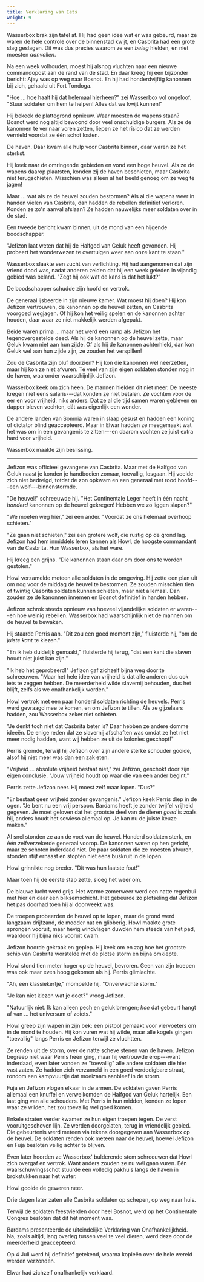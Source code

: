 ```yaml
---
title: Verklaring van Iets
weight: 9
---
```

Wasserbox brak zijn tafel af. Hij had geen idee wat er was gebeurd, maar ze waren de hele controle over de binnenstad kwijt, en Casbrita had een grote slag geslagen. Dit was dus precies waarom ze een _beleg_ hielden, en niet moesten _aanvallen_.

Na een week volhouden, moest hij alsnog vluchten naar een nieuwe commandopost aan de rand van de stad. En daar kreeg hij een bijzonder bericht: Ajay was op weg naar Bosnot. En hij had honderdvijftig kanonnen bij zich, gehaald uit Fort Tondoga.

"Hoe ... hoe haalt hij dat helemaal hierheen?" zei Wasserbox vol ongeloof. "Stuur soldaten om hem te helpen! Alles dat we kwijt kunnen!"

Hij bekeek de plattegrond opnieuw. Waar moesten de wapens staan? Bosnot werd nog altijd bewoond door veel onschuldige burgers. Als ze de kanonnen te ver naar voren zetten, liepen ze het risico dat ze werden vernield voordat ze één schot losten.

De haven. Dáár kwam alle hulp voor Casbrita binnen, daar waren ze het sterkst. 

Hij keek naar de omringende gebieden en vond een hoge heuvel. Als ze de wapens daarop plaatsten, konden zij de haven beschieten, maar Casbrita niet terugschieten. Misschien was alleen al het beeld genoeg om ze weg te jagen!

Maar ... wat als ze de heuvel zouden bestormen? Als al die wapens weer in handen vielen van Casbrita, dan hadden de rebellen definitief verloren. Konden ze zo'n aanval afslaan? Ze hadden nauwelijks meer soldaten over in de stad.

Een tweede bericht kwam binnen, uit de mond van een hijgende boodschapper.

"Jefizon laat weten dat hij de Halfgod van Geluk heeft gevonden. Hij probeert het wonderwezen te overtuigen weer aan onze kant te staan."

Wasserbox slaakte een zucht van verlichting. Hij had aangenomen dat zijn vriend dood was, nadat anderen zeiden dat hij een week geleden in vijandig gebied was beland. "Zegt hij ook wat de kans is dat het lukt?"

De boodschapper schudde zijn hoofd en vertrok.

De generaal ijsbeerde in zijn nieuwe kamer. Wat moest hij doen? Hij kon Jefizon vertrouwen, de kanonnen op de heuvel zetten, en Casbrita voorgoed wegjagen. Of hij kon het veilig spelen en de kanonnen achter houden, daar waar ze niet makkelijk werden afgepakt.

Beide waren prima ... maar het werd een ramp als Jefizon het tegenovergestelde deed. Als hij de kanonnen op de heuvel zette, maar Geluk kwam niet aan hun zijde. Of als hij de kanonnen achterhield, dan kon Geluk wel aan hun zijde zijn, ze zouden het verspillen!

Zou de Casbrita zijn bluf doorzien? Hij kon die kanonnen wel neerzetten, maar hij kon ze niet afvuren. Té veel van zijn eigen soldaten stonden nog in de haven, waaronder waarschijnlijk Jefizon.

Wasserbox keek om zich heen. De mannen hielden dit niet meer. De meeste kregen niet eens salaris---dat konden ze niet betalen. Ze vochten voor de eer en voor vrijheid, niks anders. Dat ze al die tijd samen waren gebleven en dapper bleven vechten, dát was eigenlijk een wonder.

De andere landen van Somnia waren in slaap gesust en hadden een koning of dictator blind geaccepteerd. Maar in Elwar hadden ze meegemaakt wat het was om in een gevangenis te zitten---en daarom vochten ze juist extra hard voor vrijheid.

Wasserbox maakte zijn beslissing.

___

Jefizon was officieel gevangene van Casbrita. Maar met de Halfgod van Geluk naast je konden je handboeien zomaar, toevallig, losgaan. Hij voelde zich niet bedreigd, totdat de zon opkwam en een generaal met rood hoofd---een wolf---binnenstormde.

"De heuvel!" schreeuwde hij. "Het Continentale Leger heeft in één nacht _honderd_ kanonnen op de heuvel gekregen! Hebben we zo liggen slapen?"

"We moeten weg hier," zei een ander. "Voordat ze ons helemaal overhoop schieten."

"Ze gaan niet schieten," zei een grotere wolf, die rustig op de grond lag. Jefizon had hem inmiddels leren kennen als Howl, de hoogste commandant van de Casbrita. Hun Wasserbox, als het ware. 

Hij kreeg een grijns. "Die kanonnen staan daar om door ons te worden gestolen."

Howl verzamelde meteen alle soldaten in de omgeving. Hij zette een plan uit om nog voor de middag de heuvel te bestormen. Ze zouden misschien tien of twintig Casbrita soldaten kunnen schieten, maar niet allemaal. Dan zouden ze de kanonnen innemen en Bosnot definitief in handen hebben.

Jefizon schrok steeds opnieuw van hoeveel vijandelijke soldaten er waren---en hoe weinig rebellen. Wasserbox had waarschijnlijk niet de mannen om de heuvel te bewaken. 

Hij staarde Perris aan. "Dit zou een goed moment zijn," fluisterde hij, "om de _juiste kant_ te kiezen."

"En ik heb duidelijk gemaakt," fluisterde hij terug, "dat een kant die slaven houdt niet juist kan zijn."

"Ik heb het geprobeerd!" Jefizon gaf zichzelf bijna weg door te schreeuwen. "Maar het hele idee van vrijheid is dat alle anderen dus ook iets te zeggen hebben. De meerderheid wilde slavernij behouden, dus het blijft, zelfs als we onafhankelijk worden."

Howl vertrok met een paar honderd soldaten richting de heuvels. Perris werd gevraagd mee te komen, en om Jefizon te tillen. Als ze gijzelaars hadden, zou Wasserbox zeker niet schieten.

"Je denkt toch niet dat Casbrita beter is? Daar hebben ze andere domme ideeën. De enige reden dat ze slavernij afschaften was omdat ze het niet meer nodig hadden, want wij hebben ze uit de kolonies geschopt!"

Perris gromde, terwijl hij Jefizon over zijn andere sterke schouder gooide, alsof hij niet meer was dan een zak eten.

"Vrijheid ... absolute vrijheid bestaat niet," zei Jefizon, geschokt door zijn eigen conclusie. "Jouw vrijheid houdt op waar die van een ander begint."

Perris zette Jefizon neer. Hij moest zelf maar lopen. "Dus?"

"Er bestaat geen vrijheid zonder gevangenis." Jefizon keek Perris diep in de ogen. "Je bent nu een vrij persoon. Bardams heeft je zonder twijfel vrijheid gegeven. Je moet geloven dat het grootste deel van de dieren _goed_ is zoals hij, anders houdt het sowieso allemaal op. Je kan nu de juiste keuze maken."

Al snel stonden ze aan de voet van de heuvel. Honderd soldaten sterk, en één zelfverzekerde generaal voorop. De kanonnen waren op hen gericht, maar ze schoten inderdaad niet. De paar soldaten die ze moesten afvuren, stonden stijf ernaast en stopten niet eens buskruit in de lopen.

Howl grinnikte nog breder. "Dit was hun laatste fout!"

Maar toen hij de eerste stap zette, sloeg het weer om.

De blauwe lucht werd grijs. Het warme zomerweer werd een natte regenbui met hier en daar een bliksemschicht. Het gebeurde zo plotseling dat Jefizon het pas doorhad toen hij al doorweekt was.

De troepen probeerden de heuvel op te lopen, maar de grond werd langzaam drijfzand, de modder nat en glibberig. Howl maakte grote sprongen vooruit, maar hevig windvlagen duwden hem steeds van het pad, waardoor hij bijna niks vooruit kwam.

Jefizon hoorde gekraak en gepiep. Hij keek om en zag hoe het grootste schip van Casbrita worstelde met de plotse storm en bijna omkiepte.

Howl stond tien meter hoger op de heuvel, bevroren. Geen van zijn troepen was ook maar even hoog gekomen als hij. Perris glimlachte. 

"Ah, een klassiekertje," mompelde hij. "Onverwachte storm."

"Je kan niet kiezen wat je doet?" vroeg Jefizon.

"Natuurlijk niet. Ik kan alleen pech en geluk brengen; _hoe_ dat gebeurt hangt af van ... het universum of zoiets."

Howl greep zijn wapen in zijn bek: een pistool gemaakt voor viervoeters om in de mond te houden. Hij kon vuren wat hij wilde, maar alle kogels gingen "toevallig" langs Perris en Jefizon terwijl ze vluchtten.

Ze renden uit de storm, over de natte scheve stenen van de haven. Jefizon begreep niet waar Perris heen ging, maar hij vertrouwde erop---want inderdaad, even later vonden ze "toevallig" alle andere soldaten die hier vast zaten. Ze hadden zich verzameld in een goed verdedigbare straat, rondom een kampvuurtje dat moeizaam aanbleef in de storm.

Fuja en Jefizon vlogen elkaar in de armen. De soldaten gaven Perris allemaal een knuffel en verwelkomden de Halfgod van Geluk hartelijk. Een last ging van alle schouders. Met Perris in hun midden, konden ze lopen waar ze wilden, het zou toevallig wel goed komen.

Enkele straten verder kwamen ze hun eigen troepen tegen. De verst vooruitgeschoven lijn. Ze werden doorgelaten, terug in vriendelijk gebied. Die gebeurtenis werd meteen via tekens doorgegeven aan Wasserbox op de heuvel. De soldaten renden ook meteen naar de heuvel, hoewel Jefizon en Fuja besloten veilig achter te blijven.

Even later hoorden ze Wasserbox' bulderende stem schreeuwen dat Howl zich overgaf en vertrok. Want anders zouden ze nu wél gaan vuren. Eén waarschuwingsschot stuurde een volledig pakhuis langs de haven in brokstukken naar het water.

Howl gooide de geweren neer.

Drie dagen later zaten alle Casbrita soldaten op schepen, op weg naar huis.

Terwijl de soldaten feestvierden door heel Bosnot, werd op het Continentale Congres besloten dat dit hét moment was.

Bardams presenteerde de uiteindelijke Verklaring van Onafhankelijkheid. Na, zoals altijd, lang overleg tussen veel te veel dieren, werd deze door de meerderheid geaccepteerd.

Op 4 Juli werd hij definitief getekend, waarna kopieën over de hele wereld werden verzonden.

Elwar had zichzelf onafhankelijk verklaard.